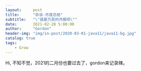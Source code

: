 ```yaml
---
layout:     post
title:      "杂谈-月度总结"
subtitle:   "\"就是万恶的月报呗\""
date:       2021-02-28 5:00:00
author:     "Gordon"
header-img: "img/in-post/2020-03-01-java11/java11-bg.jpg"
catalog: true
tags:
    - Grow
---
```


Hi, 不知不觉，2021的二月份也要过去了，gordon来记录辣。

